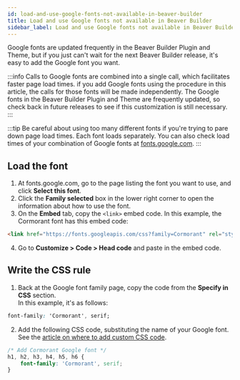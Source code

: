 ```yaml
---
id: load-and-use-google-fonts-not-available-in-beaver-builder
title: Load and use Google fonts not available in Beaver Builder
sidebar_label: Load and use Google fonts not available in Beaver Builder
---
```


Google fonts are updated frequently in the Beaver Builder Plugin and Theme, but if you just can't wait for the next Beaver Builder release, it's easy to add the Google font you want.

:::info
Calls to Google fonts are combined into a single call, which facilitates faster page load times. if you add Google fonts using the procedure in this article, the calls for those fonts will be made independently. The Google fonts in the Beaver Builder Plugin and Theme are frequently updated, so check back in future releases to see if this customization is still necessary.
:::

:::tip
Be careful about using too many different fonts if you're trying to pare down page load times. Each font loads separately. You can also check load times of your combination of Google fonts at [fonts.google.com](https://fonts.google.com).
:::

## Load the font

  1. At fonts.google.com, go to the page listing the font you want to use, and click **Select this font**.
  2. Click the **Family selected** box in the lower right corner to open the information about how to use the font.
  3. On the **Embed** tab, copy the `<link>` embed code. In this example, the Cormorant font has this embed code:  

  ```html
  <link href="https://fonts.googleapis.com/css?family=Cormorant" rel="stylesheet">
  ```

  4. Go to **Customize > Code > Head code** and paste in the embed code.

## Write the CSS rule

1. Back at the Google font family page, copy the code from the **Specify in CSS** section.  
  In this example, it's as follows:  

  ```css
  font-family: 'Cormorant', serif;
  ```

2. Add the following CSS code, substituting the name of your Google font.    
See the [article on where to add custom CSS code](/beaver-builder/styles/custom-code.md).   

  ```css
  /* Add Cormorant Google font */
  h1, h2, h3, h4, h5, h6 {
      font-family: 'Cormorant', serif;
  }
  ```
